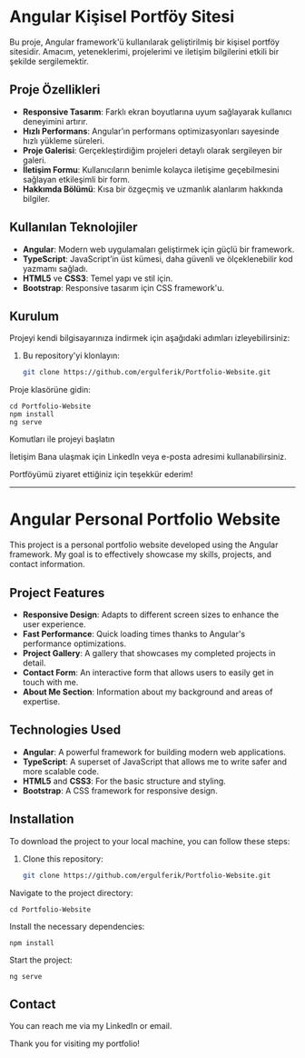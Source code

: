 # Angular Kişisel Portföy Sitesi

Bu proje, Angular framework'ü kullanılarak geliştirilmiş bir kişisel portföy sitesidir. Amacım, yeteneklerimi, projelerimi ve iletişim bilgilerini etkili bir şekilde sergilemektir. 

## Proje Özellikleri

- **Responsive Tasarım**: Farklı ekran boyutlarına uyum sağlayarak kullanıcı deneyimini artırır.
- **Hızlı Performans**: Angular’ın performans optimizasyonları sayesinde hızlı yükleme süreleri.
- **Proje Galerisi**: Gerçekleştirdiğim projeleri detaylı olarak sergileyen bir galeri.
- **İletişim Formu**: Kullanıcıların benimle kolayca iletişime geçebilmesini sağlayan etkileşimli bir form.
- **Hakkımda Bölümü**: Kısa bir özgeçmiş ve uzmanlık alanlarım hakkında bilgiler.

## Kullanılan Teknolojiler

- **Angular**: Modern web uygulamaları geliştirmek için güçlü bir framework.
- **TypeScript**: JavaScript’in üst kümesi, daha güvenli ve ölçeklenebilir kod yazmamı sağladı.
- **HTML5** ve **CSS3**: Temel yapı ve stil için.
- **Bootstrap**: Responsive tasarım için CSS framework'u.

## Kurulum

Projeyi kendi bilgisayarınıza indirmek için aşağıdaki adımları izleyebilirsiniz:

1. Bu repository'yi klonlayın:
   ```bash
   git clone https://github.com/ergulferik/Portfolio-Website.git
Proje klasörüne gidin:

    cd Portfolio-Website
    npm install 
    ng serve

Komutları ile projeyi başlatın


İletişim
Bana ulaşmak için LinkedIn veya e-posta adresimi kullanabilirsiniz.

Portföyümü ziyaret ettiğiniz için teşekkür ederim!

-----------------------------------------------------------------------------------
# Angular Personal Portfolio Website

This project is a personal portfolio website developed using the Angular framework. My goal is to effectively showcase my skills, projects, and contact information.

## Project Features

- **Responsive Design**: Adapts to different screen sizes to enhance the user experience.
- **Fast Performance**: Quick loading times thanks to Angular's performance optimizations.
- **Project Gallery**: A gallery that showcases my completed projects in detail.
- **Contact Form**: An interactive form that allows users to easily get in touch with me.
- **About Me Section**: Information about my background and areas of expertise.

## Technologies Used

- **Angular**: A powerful framework for building modern web applications.
- **TypeScript**: A superset of JavaScript that allows me to write safer and more scalable code.
- **HTML5** and **CSS3**: For the basic structure and styling.
- **Bootstrap**: A CSS framework for responsive design.

## Installation

To download the project to your local machine, you can follow these steps:

1. Clone this repository:
   ```bash
   git clone https://github.com/ergulferik/Portfolio-Website.git
   
  Navigate to the project directory:

    cd Portfolio-Website
  Install the necessary dependencies:


    npm install
  Start the project:

    ng serve
## Contact
You can reach me via my LinkedIn or email.

Thank you for visiting my portfolio!
